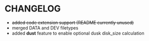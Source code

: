 # CHANGELOG

- ~~added code extension support (README currently unused)~~
- merged DATA and DEV filetypes
- added **dust** feature to enable optional dusk disk_size calculation
